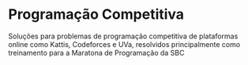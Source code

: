 # Programação Competitiva
Soluções para problemas de programação competitiva de plataformas online como Kattis, Codeforces e UVa, resolvidos principalmente como treinamento para a Maratona de Programação da SBC
